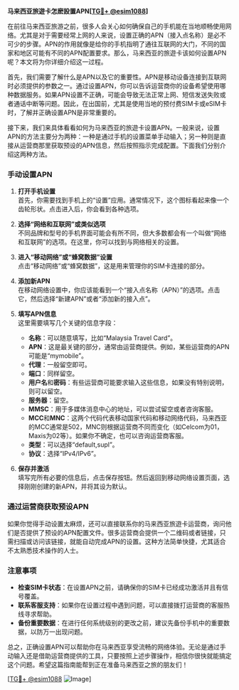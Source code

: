 **马来西亚旅遊卡怎麽設置APN[[TG💪+ @esim1088](https://t.me/s/esim1088)]**

在前往马来西亚旅游之前，很多人会关心如何确保自己的手机能在当地顺畅使用网络。尤其是对于需要经常上网的人来说，设置正确的APN（接入点名称）是必不可少的步骤。APN的作用就像是给你的手机指明了通往互联网的大门，不同的国家和地区可能有不同的APN配置要求。那么，马来西亚的旅遊卡该如何设置APN呢？本文将为你详细介绍这一过程。

首先，我们需要了解什么是APN以及它的重要性。APN是移动设备连接到互联网时必须提供的参数之一。通过设置APN，你可以告诉运营商你的设备希望使用哪种数据服务。如果APN设置不正确，可能会导致无法正常上网、短信发送失败或者通话中断等问题。因此，在出国前，尤其是使用当地的预付费SIM卡或eSIM卡时，了解并正确设置APN是非常重要的。

接下来，我们来具体看看如何为马来西亚的旅遊卡设置APN。一般来说，设置APN的方法主要分为两种：一种是通过手机的设置菜单手动输入；另一种则是直接从运营商那里获取预设的APN信息，然后按照指示完成配置。下面我们分别介绍这两种方法。

### 手动设置APN

1. **打开手机设置**  
   首先，你需要找到手机上的“设置”应用。通常情况下，这个图标看起来像一个齿轮形状。点击进入后，你会看到各种选项。

2. **选择“网络和互联网”或类似选项**  
   不同品牌和型号的手机界面可能会有所不同，但大多数都会有一个叫做“网络和互联网”的选项。在这里，你可以找到与网络相关的设置。

3. **进入“移动网络”或“蜂窝数据”设置**  
   点击“移动网络”或“蜂窝数据”，这是用来管理你的SIM卡连接的部分。

4. **添加新APN**  
   在移动网络设置中，你应该能看到一个“接入点名称（APN）”的选项。点击它，然后选择“新建APN”或者“添加新的接入点”。

5. **填写APN信息**  
   这里需要填写几个关键的信息字段：
   - **名称**：可以随意填写，比如“Malaysia Travel Card”。
   - **APN**：这是最关键的部分，通常由运营商提供。例如，某些运营商的APN可能是“mymobile”。
   - **代理**：一般留空即可。
   - **端口**：同样留空。
   - **用户名**和**密码**：有些运营商可能要求输入这些信息，如果没有特别说明，则可以留空。
   - **服务器**：留空。
   - **MMSC**：用于多媒体消息中心的地址，可以尝试留空或者咨询客服。
   - **MCC**和**MNC**：这两个代码代表移动国家代码和移动网络代码，马来西亚的MCC通常是502，MNC则根据运营商不同而变化（如Celcom为01，Maxis为02等）。如果你不确定，也可以咨询运营商客服。
   - **类型**：可以选择“default,supl”。
   - **协议**：选择“IPv4/IPv6”。

6. **保存并激活**  
   填写完所有必要的信息后，点击保存按钮。然后返回到移动网络设置页面，选择刚刚创建的新APN，并将其设为默认。

### 通过运营商获取预设APN

如果你觉得手动设置太麻烦，还可以直接联系你的马来西亚旅遊卡运营商，询问他们是否提供了预设的APN配置文件。很多运营商会提供一个二维码或者链接，只需扫描或访问该链接，就能自动完成APN的设置。这种方法简单快捷，尤其适合不太熟悉技术操作的人士。

### 注意事项

- **检查SIM卡状态**：在设置APN之前，请确保你的SIM卡已经成功激活并且有信号覆盖。
- **联系客服支持**：如果你在设置过程中遇到问题，可以直接拨打运营商的客服热线寻求帮助。
- **备份重要数据**：在进行任何系统级别的更改之前，建议先备份手机中的重要数据，以防万一出现问题。

总之，正确设置APN可以帮助你在马来西亚享受流畅的网络体验。无论是通过手动输入还是借助运营商提供的工具，只要按照上述步骤操作，相信你很快就能搞定这个问题。希望这篇指南能帮到正在准备马来西亚之旅的朋友们！

[[TG💪+ @esim1088](https://t.me/s/esim1088) ![Image](https://i.postimg.cc/4NQfJmqS/Snipaste-2025-05-13-00-14-12.png)]